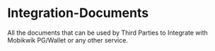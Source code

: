 # Integration-Documents
All the documents that can be used by Third Parties to Integrate with Mobikwik PG/Wallet or any other service.
